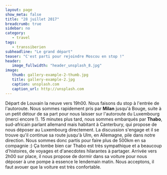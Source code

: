 ```yaml
---
layout: page
show_meta: false
title: "28 juillet 2017"
breadcrumb: true
sidebar: no
category:
   - travel
tags:
   - transsiberien
subheadline: "Le grand départ"
teaser: "C'est parti pour rejoindre Moscou en stop !"
header:
   image_fullwidth: "header_unsplash_8.jpg"
image:
   thumb: gallery-example-2-thumb.jpg
   title: gallery-example-2.jpg
   caption: unsplash.com
   caption_url: http://unsplash.com
---
```

Départ de Louvain la neuve vers 19h00. Nous faisons du stop à l'entrée de l'autoroute. Nous sommes rapidement pris par <b>Milan</b> jusqu'à Bouge, suite à un petit détour de sa part pour nous laisser sur l'autoroute du Luxembourg (merci encore !). 15 minutes plus tard, nous sommes embarqués par <b>Thabo</b>, sud-africain parlant allemand mais habitant à Canterbury, qui propose de nous déposer au Luxembourg directement. La discussion s'engage et il se trouve qu'il continue sa route jusqu'à Ulm, en Allemagne, pile dans notre direction. Nous sommes donc partis pour faire plus de 500km en sa compagnie :) Ça tombe bien car Thabo est très sympathique et a beaucoup d'histoires, de voyages et d'anecdotes hilarantes à partager. Arrivée vers 2h00 sur place, il nous propose de dormir dans sa voiture pour nous déposer à une pompe à essence le lendemain matin. Nous acceptons, il faut avouer que la voiture est très confortable.
